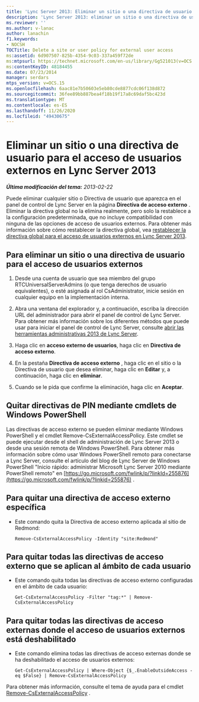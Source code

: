```yaml
---
title: 'Lync Server 2013: Eliminar un sitio o una directiva de usuario para el acceso de usuarios externos'
description: 'Lync Server 2013: eliminar un sitio o una directiva de usuario para el acceso de usuarios externos.'
ms.reviewer: ''
ms.author: v-lanac
author: lanachin
f1.keywords:
- NOCSH
TOCTitle: Delete a site or user policy for external user access
ms:assetid: 6d907507-825b-4354-9c03-337a459f72de
ms:mtpsurl: https://technet.microsoft.com/en-us/library/Gg521013(v=OCS.15)
ms:contentKeyID: 48184455
ms.date: 07/23/2014
manager: serdars
mtps_version: v=OCS.15
ms.openlocfilehash: 6aac81e7b50603e5eb80cde8877cdc06f138d872
ms.sourcegitcommit: 36fee89bb887bea4f18b19f17a8c69daf5bc423d
ms.translationtype: MT
ms.contentlocale: es-ES
ms.lasthandoff: 11/26/2020
ms.locfileid: "49430675"
---
```

# <a name="delete-a-site-or-user-policy-for-external-user-access-in-lync-server-2013"></a>Eliminar un sitio o una directiva de usuario para el acceso de usuarios externos en Lync Server 2013

<div data-xmlns="http://www.w3.org/1999/xhtml">

<div class="topic" data-xmlns="http://www.w3.org/1999/xhtml" data-msxsl="urn:schemas-microsoft-com:xslt" data-cs="https://msdn.microsoft.com/">

<div data-asp="https://msdn2.microsoft.com/asp">



</div>

<div id="mainSection">

<div id="mainBody">

<span> </span>

_**Última modificación del tema:** 2013-02-22_

Puede eliminar cualquier sitio o Directiva de usuario que aparezca en el panel de control de Lync Server en la página **Directiva de acceso externo** . Eliminar la directiva global no la elimina realmente, pero solo la restablece a la configuración predeterminada, que no incluye compatibilidad con ninguna de las opciones de acceso de usuarios externos. Para obtener más información sobre cómo restablecer la directiva global, vea [restablecer la directiva global para el acceso de usuarios externos en Lync Server 2013](lync-server-2013-reset-the-global-policy-for-external-user-access.md).

<div>

## <a name="to-delete-a-site-or-user-policy-for-external-user-access"></a>Para eliminar un sitio o una directiva de usuario para el acceso de usuarios externos

1.  Desde una cuenta de usuario que sea miembro del grupo RTCUniversalServerAdmins (o que tenga derechos de usuario equivalentes), o esté asignada al rol CsAdministrator, inicie sesión en cualquier equipo en la implementación interna.

2.  Abra una ventana del explorador y, a continuación, escriba la dirección URL del administrador para abrir el panel de control de Lync Server. Para obtener más información sobre los diferentes métodos que puede usar para iniciar el panel de control de Lync Server, consulte [abrir las herramientas administrativas 2013 de Lync Server](lync-server-2013-open-lync-server-administrative-tools.md).

3.  Haga clic en **acceso externo de usuarios**, haga clic en **Directiva de acceso externo**.

4.  En la pestaña **Directiva de acceso externo** , haga clic en el sitio o la Directiva de usuario que desea eliminar, haga clic en **Editar** y, a continuación, haga clic en **eliminar**.

5.  Cuando se le pida que confirme la eliminación, haga clic en **Aceptar**.

</div>

<div>

## <a name="removing-pin-policies-by-using-windows-powershell-cmdlets"></a>Quitar directivas de PIN mediante cmdlets de Windows PowerShell

Las directivas de acceso externo se pueden eliminar mediante Windows PowerShell y el cmdlet Remove-CsExternalAccessPolicy. Este cmdlet se puede ejecutar desde el shell de administración de Lync Server 2013 o desde una sesión remota de Windows PowerShell. Para obtener más información sobre cómo usar Windows PowerShell remoto para conectarse a Lync Server, consulte el artículo del blog de Lync Server de Windows PowerShell "Inicio rápido: administrar Microsoft Lync Server 2010 mediante PowerShell remoto" en [https://go.microsoft.com/fwlink/p/?linkId=255876](https://go.microsoft.com/fwlink/p/?linkid=255876) .

<div>

## <a name="to-remove-a-specific-external-access-policy"></a>Para quitar una directiva de acceso externo específica

  - Este comando quita la Directiva de acceso externo aplicada al sitio de Redmond:
    
        Remove-CsExternalAccessPolicy -Identity "site:Redmond"

</div>

<div>

## <a name="to-remove-all-the-external-access-policies-applied-to-the-per-user-scope"></a>Para quitar todas las directivas de acceso externo que se aplican al ámbito de cada usuario

  - Este comando quita todas las directivas de acceso externo configuradas en el ámbito de cada usuario:
    
        Get-CsExternalAccessPolicy -Filter "tag:*" | Remove-CsExternalAccessPolicy

</div>

<div>

## <a name="to-remove-all-the-external-access-policies-where-outside-user-access-is-disabled"></a>Para quitar todas las directivas de acceso externas donde el acceso de usuarios externos está deshabilitado

  - Este comando elimina todas las directivas de acceso externas donde se ha deshabilitado el acceso de usuarios externos:
    
        Get-CsExternalAccessPolicy | Where-Object {$_.EnableOutsideAccess -eq $False} | Remove-CsExternalAccessPolicy

</div>

Para obtener más información, consulte el tema de ayuda para el cmdlet [Remove-CsExternalAccessPolicy](https://docs.microsoft.com/powershell/module/skype/Remove-CsExternalAccessPolicy) .

</div>

</div>

<span> </span>

</div>

</div>

</div>

